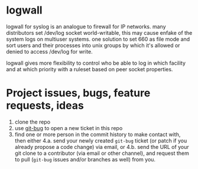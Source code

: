 # logwall
logwall for syslog is an analogue to firewall for IP networks. 
many distributors set /dev/log socket world-writable, 
this may cause enfake of the system logs on multiuser systems. 
one solution to set 660 as file mode and sort users and their processes into unix groups 
by which it's allowed or denied to access /dev/log for write. 

logwall gives more flexibility to control who be able to log 
in which facility and at which priority 
with a ruleset based on peer socket properties.

# Project issues, bugs, feature requests, ideas

1. clone the repo
2. use [git-bug](https://github.com/git-bug/git-bug) to open a new ticket in this repo
3. find one or more person in the commit history to make contact with, then either
4.a. send your newly created `git-bug` ticket (or patch if you already propose a code change) via email, or
4.b. send the URL of your git clone to a contributor (via email or other channel), and request them to pull (`git-bug` issues and/or branches as well) from you.
